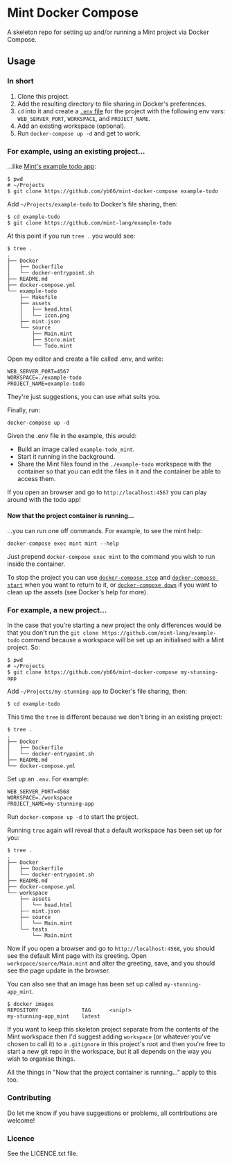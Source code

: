 # Mint Docker Compose

A skeleton repo for setting up and/or running a Mint project via Docker Compose.

## Usage

### In short

1. Clone this project.
2. Add the resulting directory to file sharing in Docker's preferences.
3. `cd` into it and create a [`.env` file](https://docs.docker.com/compose/environment-variables/) for the project with the following env vars: `WEB_SERVER_PORT`, `WORKSPACE`, and `PROJECT_NAME`.
4. Add an existing workspace (optional).
5. Run `docker-compose up -d` and get to work.


### For example, using an existing project…

…like [Mint's example todo app](https://github.com/mint-lang/example-todo):

    $ pwd
    # ~/Projects
    $ git clone https://github.com/yb66/mint-docker-compose example-todo

Add `~/Projects/example-todo` to Docker's file sharing, then:

    $ cd example-todo
    $ git clone https://github.com/mint-lang/example-todo

At this point if you run `tree .` you would see:

    $ tree .
    .
    ├── Docker
    │   ├── Dockerfile
    │   └── docker-entrypoint.sh
    ├── README.md
    ├── docker-compose.yml
    └── example-todo
        ├── Makefile
        ├── assets
        │   ├── head.html
        │   └── icon.png
        ├── mint.json
        └── source
            ├── Main.mint
            ├── Store.mint
            └── Todo.mint

Open my editor and create a file called .env, and write:

```
WEB_SERVER_PORT=4567
WORKSPACE=./example-todo
PROJECT_NAME=example-todo
```

They're just suggestions, you can use what suits you.

Finally, run:

    docker-compose up -d

Given the .env file in the example, this would:

- Build an image called `example-todo_mint`.
- Start it running in the background.
- Share the Mint files found in the `./example-todo` workspace with the container so that you can edit the files in it and the container be able to access them.

If you open an browser and go to `http://localhost:4567` you can play around with the todo app!


#### Now that the project container is running…

…you can run one off commands. For example, to see the mint help:

    docker-compose exec mint mint --help

Just prepend `docker-compose exec mint` to the command you wish to run inside the container.

To stop the project you can use [`docker-compose stop`](https://docs.docker.com/compose/reference/stop/) and [`docker-compose start`](https://docs.docker.com/compose/reference/start/) when you want to return to it, or [`docker-compose down`](https://docs.docker.com/compose/reference/down/) if you want to clean up the assets (see Docker's help for more).

### For example, a new project…

In the case that you're starting a new project the only differences would be that you don't run the `git clone https://github.com/mint-lang/example-todo` command because a workspace will be set up an initialised with a Mint project. So:

    $ pwd
    # ~/Projects
    $ git clone https://github.com/yb66/mint-docker-compose my-stunning-app

Add `~/Projects/my-stunning-app` to Docker's file sharing, then:

    $ cd example-todo

This time the `tree` is different because we don't bring in an existing project:
    
    $ tree .
    .
    ├── Docker
    │   ├── Dockerfile
    │   └── docker-entrypoint.sh
    ├── README.md
    └── docker-compose.yml

Set up an `.env`. For example:

```
WEB_SERVER_PORT=4568
WORKSPACE=./workspace
PROJECT_NAME=my-stunning-app
```

Run `docker-compose up -d` to start the project.

Running `tree` again will reveal that a default workspace has been set up for you:

    $ tree .
    .
    ├── Docker
    │   ├── Dockerfile
    │   └── docker-entrypoint.sh
    ├── README.md
    ├── docker-compose.yml
    └── workspace
        ├── assets
        │   └── head.html
        ├── mint.json
        ├── source
        │   └── Main.mint
        └── tests
            └── Main.mint

Now if you open a browser and go to `http://localhost:4568`, you should see the default Mint page with its greeting. Open `workspace/source/Main.mint` and alter the greeting, save, and you should see the page update in the browser.

You can also see that an image has been set up called `my-stunning-app_mint`.

    $ docker images
    REPOSITORY              TAG      <snip!>        
    my-stunning-app_mint    latest


If you want to keep this skeleton project separate from the contents of the Mint workspace then I'd suggest adding `workspace` (or whatever you've chosen to call it) to a `.gitignore` in this project's root and then you're free to start a new git repo in the workspace, but it all depends on the way you wish to organise things.

All the things in "Now that the project container is running…" apply to this too.

### Contributing

Do let me know if you have suggestions or problems, all contributions are welcome!

### Licence

See the LICENCE.txt file.
